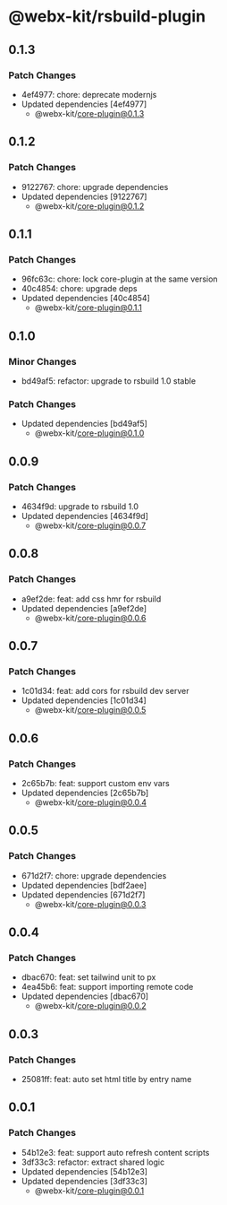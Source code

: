 # @webx-kit/rsbuild-plugin

## 0.1.3

### Patch Changes

- 4ef4977: chore: deprecate modernjs
- Updated dependencies [4ef4977]
  - @webx-kit/core-plugin@0.1.3

## 0.1.2

### Patch Changes

- 9122767: chore: upgrade dependencies
- Updated dependencies [9122767]
  - @webx-kit/core-plugin@0.1.2

## 0.1.1

### Patch Changes

- 96fc63c: chore: lock core-plugin at the same version
- 40c4854: chore: upgrade deps
- Updated dependencies [40c4854]
  - @webx-kit/core-plugin@0.1.1

## 0.1.0

### Minor Changes

- bd49af5: refactor: upgrade to rsbuild 1.0 stable

### Patch Changes

- Updated dependencies [bd49af5]
  - @webx-kit/core-plugin@0.1.0

## 0.0.9

### Patch Changes

- 4634f9d: upgrade to rsbuild 1.0
- Updated dependencies [4634f9d]
  - @webx-kit/core-plugin@0.0.7

## 0.0.8

### Patch Changes

- a9ef2de: feat: add css hmr for rsbuild
- Updated dependencies [a9ef2de]
  - @webx-kit/core-plugin@0.0.6

## 0.0.7

### Patch Changes

- 1c01d34: feat: add cors for rsbuild dev server
- Updated dependencies [1c01d34]
  - @webx-kit/core-plugin@0.0.5

## 0.0.6

### Patch Changes

- 2c65b7b: feat: support custom env vars
- Updated dependencies [2c65b7b]
  - @webx-kit/core-plugin@0.0.4

## 0.0.5

### Patch Changes

- 671d2f7: chore: upgrade dependencies
- Updated dependencies [bdf2aee]
- Updated dependencies [671d2f7]
  - @webx-kit/core-plugin@0.0.3

## 0.0.4

### Patch Changes

- dbac670: feat: set tailwind unit to px
- 4ea45b6: feat: support importing remote code
- Updated dependencies [dbac670]
  - @webx-kit/core-plugin@0.0.2

## 0.0.3

### Patch Changes

- 25081ff: feat: auto set html title by entry name

## 0.0.1

### Patch Changes

- 54b12e3: feat: support auto refresh content scripts
- 3df33c3: refactor: extract shared logic
- Updated dependencies [54b12e3]
- Updated dependencies [3df33c3]
  - @webx-kit/core-plugin@0.0.1
